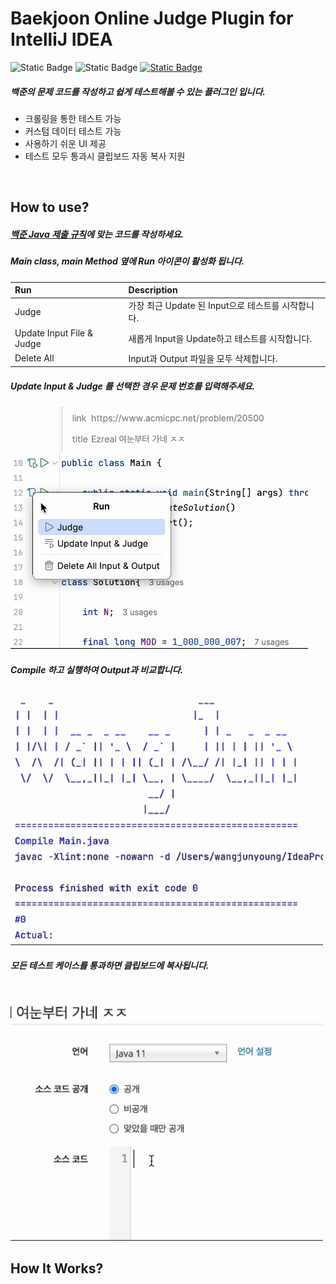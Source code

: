 # Baekjoon Online Judge Plugin for IntelliJ IDEA
![Static Badge](https://img.shields.io/badge/Intellij%20IDEA-plugin-gray?style=plastic&logo=IntellijIDEA&color=%236699CC)
![Static Badge](https://img.shields.io/badge/WangJoon%20Intellij%20Judge-v1.0.0-good?style=plastic&color=%236699CC)
<a href="https://www.acmicpc.net/" target="_blank" rel="noopener noreferrer">
![Static Badge](https://img.shields.io/badge/BaeJoon%20Online%20Judge-%238E8E93?style=plastic)
</a>

##### 백준의 문제 코드를 작성하고 쉽게 테스트해볼 수 있는 플러그인 입니다.
- 크롤링을 통한 테스트 가능 
- 커스텀 데이터 테스트 가능 
- 사용하기 쉬운 UI 제공
- 테스트 모두 통과시 클립보드 자동 복사 지원

<br>

## How to use?

##### [백준 Java 제출 규칙](https://help.acmicpc.net/language/info)에 맞는 코드를 작성하세요.
##### Main class, main Method 옆에 Run 아이콘이 활성화 됩니다.
| Run                       | Description                        |
|:--------------------------|:-----------------------------------|
| Judge                     | 가장 최근 Update 된 Input으로 테스트를 시작합니다. |
| Update Input File & Judge | 새롭게 Input을 Update하고 테스트를 시작합니다.    |
| Delete All                | Input과 Output 파일을 모두 삭제합니다.        |

##### Update Input & Judge 를 선택한 경우 문제 번호를 입력해주세요.
<img src="/src/main/resources/readme/run.gif" width="476" alt="Run Image"/>
<br>

##### Compile 하고 실행하여 Output과 비교합니다.
<img src="/src/main/resources/readme/process.gif" width="500" alt="Process Image"/>
<br>

##### 모든 테스트 케이스를 통과하면 클립보드에 복사됩니다.
<img src="/src/main/resources/readme/result.gif" width="500" />
<br>

## How It Works?


